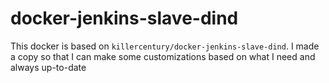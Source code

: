 # docker-jenkins-slave-dind
This docker is based on `killercentury/docker-jenkins-slave-dind`. I made a copy so that I can make some customizations based on what I need and always up-to-date
